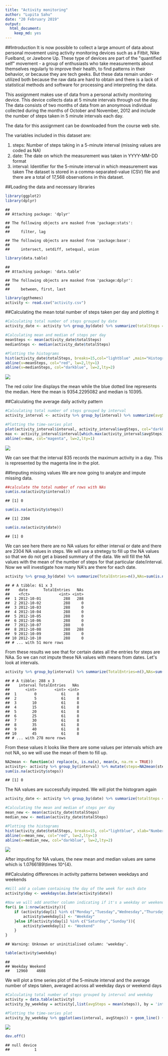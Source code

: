 ```yaml
---
title: "Activity monitoring"
author: "Lupita Sahu"
date: "20 February 2019"
output: 
  html_document: 
    keep_md: yes
---
```


##Introduction
It is now possible to collect a large amount of data about personal movement using activity monitoring devices such as a Fitbit, Nike Fuelband, or Jawbone Up. These type of devices are part of the "quantified self" movement - a group of enthusiasts who take measurements about themselves regularly to improve their health, to find patterns in their behavior, or because they are tech geeks. But these data remain under-utilized both because the raw data are hard to obtain and there is a lack of statistical methods and software for processing and interpreting the data.

This assignment makes use of data from a personal activity monitoring device. This device collects data at 5 minute intervals through out the day. The data consists of two months of data from an anonymous individual collected during the months of October and November, 2012 and include the number of steps taken in 5 minute intervals each day.

The data for this assignment can be downloaded from the course web site.

The variables included in this dataset are:

1. steps: Number of steps taking in a 5-minute interval (missing values are coded as NA)
2. date: The date on which the measurement was taken in YYYY-MM-DD format
3. interval: Identifier for the 5-minute interval in which measurement was taken
The dataset is stored in a comma-separated-value (CSV) file and there are a total of 17,568 observations in this dataset.



##Loading the data and necessary libraries

```r
library(ggplot2)
library(dplyr)
```

```
## 
## Attaching package: 'dplyr'
```

```
## The following objects are masked from 'package:stats':
## 
##     filter, lag
```

```
## The following objects are masked from 'package:base':
## 
##     intersect, setdiff, setequal, union
```

```r
library(data.table)
```

```
## 
## Attaching package: 'data.table'
```

```
## The following objects are masked from 'package:dplyr':
## 
##     between, first, last
```

```r
library(ggthemes)
activity <- read.csv("activity.csv")
```

##Calculating the mean total number of steps taken per day and plotting it

```r
#Calculating total number of steps grouped by date
activity_date <- activity %>% group_by(date) %>% summarize(totalSteps = sum(steps, na.rm=TRUE))

#Calculating mean and median of steps per day
meanSteps <- mean(activity_date$totalSteps)
medianSteps <- median(activity_date$totalSteps)

#Plotting the histograms
hist(activity_date$totalSteps, breaks=15,col="lightblue" ,main="Histogram of the total number of steps taken each day", xlab="Number of steps in a day")
abline(v=meanSteps, col="red", lw=2,lty=1)
abline(v=medianSteps, col="darkblue", lw=2,lty=2)
```

![](PA1_template_files/figure-html/unnamed-chunk-2-1.png)<!-- -->

The red color line displays the mean while the blue dotted line represents the median. Here the mean is 9354.2295082 and median is 10395.

##Calculating the average daily activity pattern


```r
#Calculating total number of steps grouped by interval
activity_interval <- activity %>% group_by(interval) %>% summarize(avgSteps = mean(steps, na.rm=TRUE))

#Plotting the time-series plot
plot(activity_interval$interval, activity_interval$avgSteps, col="darkblue", xlab="Interval",ylab="Average steps per interval",main="Time series plot of the average number of steps taken each day", type="l", lwd=2)
max <- activity_interval$interval[which.max(activity_interval$avgSteps)]
abline(v=max, col="magenta", lw=2,lty=1)
```

![](PA1_template_files/figure-html/unnamed-chunk-3-1.png)<!-- -->

We can see that the interval 835 records the maximum activity in a day. This is represented by the magenta line in the plot.

##Imputing missing values
We are now going to analyze and impute missing data.


```r
##calculate the total number of rows with NAs
sum(is.na(activity$interval))
```

```
## [1] 0
```

```r
sum(is.na(activity$steps))
```

```
## [1] 2304
```

```r
sum(is.na(activity$date))
```

```
## [1] 0
```

We can see here there are no NA values for either interval or date and there are 2304 NA values in steps. 
We will use a stretegy to fill up the NA values so that we do not get a biased summary of the data. We will fill the NA values with the mean of the number of steps for that particular date/interval.
Now we will investigate how many NA's are there for each date.


```r
activity %>% group_by(date) %>% summarize(TotalEntries=n(),NAs=sum(is.na(steps)))
```

```
## # A tibble: 61 x 3
##    date       TotalEntries   NAs
##    <fct>             <int> <int>
##  1 2012-10-01          288   288
##  2 2012-10-02          288     0
##  3 2012-10-03          288     0
##  4 2012-10-04          288     0
##  5 2012-10-05          288     0
##  6 2012-10-06          288     0
##  7 2012-10-07          288     0
##  8 2012-10-08          288   288
##  9 2012-10-09          288     0
## 10 2012-10-10          288     0
## # ... with 51 more rows
```

From these results we see that for certain dates all the entries for steps are NAa. So we can not impute these NA values with means from dates. Let's look at intervals.


```r
activity %>% group_by(interval) %>% summarize(TotalEntries=n(),NAs=sum(is.na(steps)))
```

```
## # A tibble: 288 x 3
##    interval TotalEntries   NAs
##       <int>        <int> <int>
##  1        0           61     8
##  2        5           61     8
##  3       10           61     8
##  4       15           61     8
##  5       20           61     8
##  6       25           61     8
##  7       30           61     8
##  8       35           61     8
##  9       40           61     8
## 10       45           61     8
## # ... with 278 more rows
```

From these values it looks like there are some values per intervals which are not NA, so we will use the mean of them to fill up.


```r
NA2mean <- function(x) replace(x, is.na(x), mean(x, na.rm = TRUE))
activity<- activity %>% group_by(interval) %>% mutate(steps=NA2mean(steps))
sum(is.na(activity$steps))
```

```
## [1] 0
```
The NA values are successfully imputed. We will plot the histogram again

```r
activity_date <- activity %>% group_by(date) %>% summarize(totalSteps = sum(steps))

#Calculating the mean and median of steps per day
mean_new <- mean(activity_date$totalSteps)
median_new <- median(activity_date$totalSteps)

#Plotting the histograms
hist(activity_date$totalSteps, breaks=15, col="lightblue", xlab="Number of steps in a day",main="Histogram of the total number of steps taken each day")
abline(v=mean_new, col="red", lw=2,lty=1)
abline(v=median_new, col="darkblue", lw=2,lty=2)
```

![](PA1_template_files/figure-html/unnamed-chunk-8-1.png)<!-- -->

After imputing for NA values, the new mean and median values are same which is 1.0766189\times 10^{4}.

##Calculating differences in activity patterns between weekdays and weekends


```r
#Will add a column containing the day of the week for each date
activity$day <- weekdays(as.Date(activity$date))

#Now we will add another column indicating if it's a weekday or weekend
for(i in 1:nrow(activity)){
    if (activity$day[i] %in% c("Monday","Tuesday","Wednesday","Thursday","Friday")){
        activity$weekday[i] <- "Weekday"
    }else if(activity$day[i] %in% c("Saturday","Sunday")){
        activity$weekday[i] <- "Weekend"
    }
}
```

```
## Warning: Unknown or uninitialised column: 'weekday'.
```

```r
table(activity$weekday)
```

```
## 
## Weekday Weekend 
##   12960    4608
```

We will plot a time series plot of the 5-minute interval and the average number of steps taken, averaged across all weekday days or weekend days


```r
#Calculating total number of steps grouped by interval and weekday
activity = data.table(activity)
activity_by_weekday = activity[,list(avgSteps = mean(steps)), by = 'interval,weekday']

#Plotting the time-series plot
activity_by_weekday %>% ggplot(aes(interval, avgSteps)) + geom_line() + facet_wrap(.~weekday,ncol = 1, nrow=2) + labs(y="Average steps per interval")
```

![](PA1_template_files/figure-html/unnamed-chunk-10-1.png)<!-- -->

```r
dev.off()
```

```
## null device 
##           1
```
